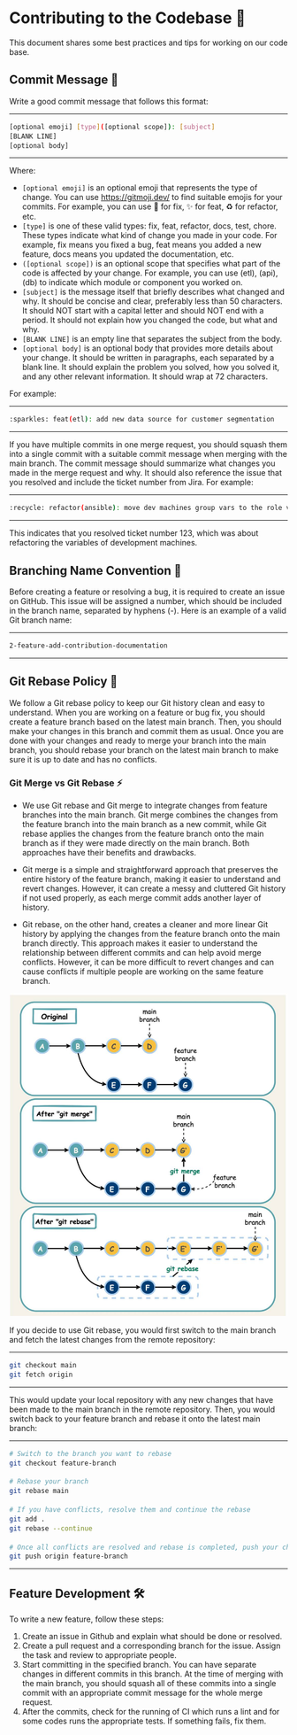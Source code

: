 
# Contributing to the Codebase 🚀

This document shares some best practices and tips for working on our code base.

## Commit Message 📝

Write a good commit message that follows this format:

---

```bash
[optional emoji] [type]([optional scope]): [subject]
[BLANK LINE]
[optional body]
```

---
Where:

- `[optional emoji]` is an optional emoji that represents the type of change. You can use https://gitmoji.dev/ to find
suitable emojis for your commits. For example, you can use :bug: for fix, :sparkles: for feat, :recycle: for refactor,
etc.
- `[type]` is one of these valid types: fix, feat, refactor, docs, test, chore. These types indicate what kind of change
you made in your code. For example, fix means you fixed a bug, feat means you added a new feature, docs means you
updated the documentation, etc.
- `([optional scope])` is an optional scope that specifies what part of the code is affected by your change. For
example, you can use (etl), (api), (db) to indicate which module or component you worked on.
- `[subject]` is the message itself that briefly describes what changed and why. It should be concise and clear,
preferably less than 50 characters. It should NOT start with a capital letter and should NOT end with a period. It
should not explain how you changed the code, but what and why.
- `[BLANK LINE]` is an empty line that separates the subject from the body.
- `[optional body]` is an optional body that provides more details about your change. It should be written in
paragraphs, each separated by a blank line. It should explain the problem you solved, how you solved it, and any other relevant information. It should wrap at 72 characters.

For example:

---

```bash
:sparkles: feat(etl): add new data source for customer segmentation
```

---
If you have multiple commits in one merge request, you should squash them into a single commit with a suitable commit
message when merging with the main branch. The commit message should summarize what changes you made in the merge
request and why. It should also reference the issue that you resolved and include the ticket number from Jira. For
example:

---

```bash
:recycle: refactor(ansible): move dev machines group vars to the role vars #123
```

---
This indicates that you resolved ticket number 123, which was about refactoring the variables of development machines.


## Branching Name Convention :twisted_rightwards_arrows:

Before creating a feature or resolving a bug, it is required to create an issue on GitHub. This issue will be assigned a number, which should be included in the branch name, separated by hyphens (-). Here is an example of a valid Git branch name:

---

```bash
2-feature-add-contribution-documentation
```

---

## Git Rebase Policy :rotating_light:

We follow a Git rebase policy to keep our Git history clean and easy to understand. When you are working on a feature or bug fix, you should create a feature branch based on the latest main branch. Then, you should make your changes in this branch and commit them as usual. Once you are done with your changes and ready to merge your branch into the main branch, you should rebase your branch on the latest main branch to make sure it is up to date and has no conflicts.

### Git Merge vs Git Rebase :zap:

- We use Git rebase and Git merge to integrate changes from feature branches into the main branch. Git merge combines the changes from the feature branch into the main branch as a new commit, while Git rebase applies the changes from the feature branch onto the main branch as if they were made directly on the main branch. Both approaches have their benefits and drawbacks.

- Git merge is a simple and straightforward approach that preserves the entire history of the feature branch, making it easier to understand and revert changes. However, it can create a messy and cluttered Git history if not used properly, as each merge commit adds another layer of history.

- Git rebase, on the other hand, creates a cleaner and more linear Git history by applying the changes from the feature branch onto the main branch directly. This approach makes it easier to understand the relationship between different commits and can help avoid merge conflicts. However, it can be more difficult to revert changes and can cause conflicts if multiple people are working on the same feature branch.

![Git merge vs Git rebase](assets/images/git-merge-vs-rebase.jpg)


If you decide to use Git rebase, you would first switch to the main branch and fetch the latest changes from the remote repository:

---
```bash
git checkout main
git fetch origin
```
---
This would update your local repository with any new changes that have been made to the main branch in the remote repository.
Then, you would switch back to your feature branch and rebase it onto the latest main branch:

---

```bash
# Switch to the branch you want to rebase
git checkout feature-branch

# Rebase your branch
git rebase main

# If you have conflicts, resolve them and continue the rebase
git add .
git rebase --continue

# Once all conflicts are resolved and rebase is completed, push your changes
git push origin feature-branch
```

---

## Feature Development 🛠️

To write a new feature, follow these steps:

1. Create an issue in Github and explain what should be done or resolved.
1. Create a pull request and a corresponding branch for the issue. Assign the task and review to appropriate people.
1. Start committing in the specified branch. You can have separate changes in different commits in this branch. At the
time of merging with the main branch, you should squash all of these commits into a single commit with an appropriate
commit message for the whole merge request.
1. After the commits, check for the running of CI which runs a lint and for some codes runs the appropriate tests. If
something fails, fix them.
